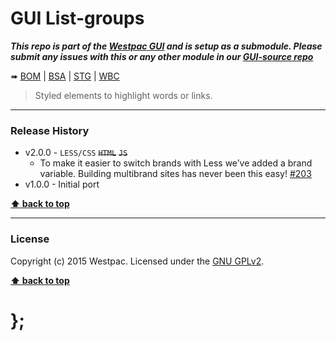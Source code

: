 GUI List-groups
===============

***This repo is part of the [Westpac GUI](http://gel.westpacgroup.com.au/GUI/) and is setup as a submodule. Please submit any issues with this or any other
module in our [GUI-source repo](https://github.com/WestpacCXTeam/GUI-source/issues)***

➠
[BOM](http://westpaccxteam.github.io/GUI-list-groups/tests/BOM/) |
[BSA](http://westpaccxteam.github.io/GUI-list-groups/tests/BSA/) |
[STG](http://westpaccxteam.github.io/GUI-list-groups/tests/STG/) |
[WBC](http://westpaccxteam.github.io/GUI-list-groups/tests/WBC/)

> Styled elements to highlight words or links.

----------------------------------------------------------------------------------------------------------------------------------------------------------------


### Release History

* v2.0.0 - `LESS/CSS` ~~`HTML`~~ ~~`JS`~~
	* To make it easier to switch brands with Less we’ve added a brand variable. Building multibrand sites has never been this easy!
		[#203](https://github.com/WestpacCXTeam/GUI-source/issues/203)
* v1.0.0 - Initial port

**[⬆ back to top](#content)**


----------------------------------------------------------------------------------------------------------------------------------------------------------------


### License

Copyright (c) 2015 Westpac. Licensed under the [GNU GPLv2](https://raw.githubusercontent.com/WestpacCXTeam/GUI-list-groups/master/LICENSE).

**[⬆ back to top](#content)**

# };